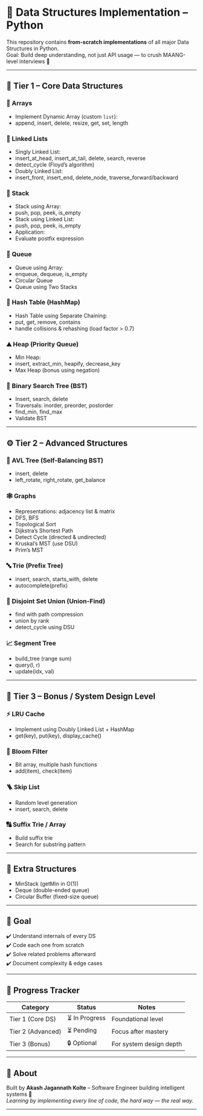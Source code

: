# 🧠 Data Structures Implementation – Python

This repository contains **from-scratch implementations** of all major Data Structures in Python.  
Goal: Build deep understanding, not just API usage — to crush MAANG-level interviews 💪  

---

## 📘 Tier 1 – Core Data Structures

### 🧱 Arrays
-  Implement Dynamic Array (custom `list`):
  -  append, insert, delete, resize, get, set, length

### 🔗 Linked Lists
-  Singly Linked List:
  -  insert_at_head, insert_at_tail, delete, search, reverse
  -  detect_cycle (Floyd’s algorithm)
-  Doubly Linked List:
  -  insert_front, insert_end, delete_node, traverse_forward/backward

### 🥞 Stack
-  Stack using Array:
  -  push, pop, peek, is_empty
-  Stack using Linked List:
  -  push, pop, peek, is_empty
-  Application:
  -  Evaluate postfix expression

### 🧾 Queue
-  Queue using Array:
  -  enqueue, dequeue, is_empty
-  Circular Queue
-  Queue using Two Stacks

### 🧮 Hash Table (HashMap)
-  Hash Table using Separate Chaining:
  -  put, get, remove, contains
  -  handle collisions & rehashing (load factor > 0.7)

### ⛰️ Heap (Priority Queue)
-  Min Heap:
  -  insert, extract_min, heapify, decrease_key
-  Max Heap (bonus using negation)

### 🌲 Binary Search Tree (BST)
-  Insert, search, delete
-  Traversals: inorder, preorder, postorder
-  find_min, find_max
-  Validate BST

---

## ⚙️ Tier 2 – Advanced Structures

### 🌳 AVL Tree (Self-Balancing BST)
-  insert, delete
-  left_rotate, right_rotate, get_balance

### 🕸️ Graphs
-  Representations: adjacency list & matrix
-  DFS, BFS
-  Topological Sort
-  Dijkstra’s Shortest Path
-  Detect Cycle (directed & undirected)
-  Kruskal’s MST (use DSU)
-  Prim’s MST

### 🔤 Trie (Prefix Tree)
-  insert, search, starts_with, delete
-  autocomplete(prefix)

### 🔗 Disjoint Set Union (Union-Find)
-  find with path compression
-  union by rank
-  detect_cycle using DSU

### 📈 Segment Tree
-  build_tree (range sum)
-  query(l, r)
-  update(idx, val)

---

## 🚀 Tier 3 – Bonus / System Design Level

### ⚡ LRU Cache
-  Implement using Doubly Linked List + HashMap
-  get(key), put(key), display_cache()

### 🌸 Bloom Filter
-  Bit array, multiple hash functions
-  add(item), check(item)

### 🪜 Skip List
-  Random level generation
-  insert, search, delete

### 🔠 Suffix Trie / Array
-  Build suffix trie
-  Search for substring pattern

---

## 🧩 Extra Structures
-  MinStack (getMin in O(1))
-  Deque (double-ended queue)
-  Circular Buffer (fixed-size queue)

---

## 🎯 Goal
✔️ Understand internals of every DS  
✔️ Code each one from scratch  
✔️ Solve related problems afterward  
✔️ Document complexity & edge cases  

---

## 🏁 Progress Tracker
| Category | Status | Notes |
|-----------|---------|-------|
| Tier 1 (Core DS) | ⏳ In Progress | Foundational level |
| Tier 2 (Advanced) | ⏳ Pending | Focus after mastery |
| Tier 3 (Bonus) | 🔒 Optional | For system design depth |

---

## 💬 About
Built by **Akash Jagannath Kolte** – Software Engineer building intelligent systems 🚀  
*Learning by implementing every line of code, the hard way — the real way.*

---
